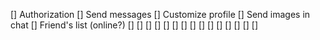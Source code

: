 [] Authorization
[] Send messages
[] Customize profile
[] Send images in chat
[] Friend's list (online?)
[]
[]
[]
[]
[]
[]
[]
[]
[]
[]
[]
[]
[]
[]
[]
